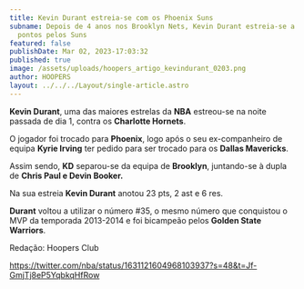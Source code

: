 ```yaml
---
title: Kevin Durant estreia-se com os Phoenix Suns
subname: Depois de 4 anos nos Brooklyn Nets, Kevin Durant estreia-se a marcar 23
  pontos pelos Suns
featured: false
publishDate: Mar 02, 2023-17:03:32
published: true
image: /assets/uploads/hoopers_artigo_kevindurant_0203.png
author: HOOPERS
layout: ../../../Layout/single-article.astro
---
```

**Kevin Durant**, uma das maiores estrelas da **NBA** estreou-se na noite passada de dia 1, contra os **Charlotte Hornets**.

O jogador foi trocado para **Phoenix**, logo após o seu ex-companheiro de equipa **Kyrie Irving** ter pedido para ser trocado para os **Dallas Mavericks**. 

Assim sendo, **KD** separou-se da equipa de **Brooklyn**, juntando-se à dupla de **Chris Paul e Devin Booker.** 

Na sua estreia **Kevin Durant** anotou 23 pts, 2 ast e 6 res.

**Durant** voltou a utilizar o número #35, o mesmo número que conquistou o MVP da temporada 2013-2014 e foi bicampeão pelos **Golden State Warriors**.

Redação: Hoopers Club

<https://twitter.com/nba/status/1631121604968103937?s=48&t=Jf-GmjTj8eP5YqbkqHfRow>
